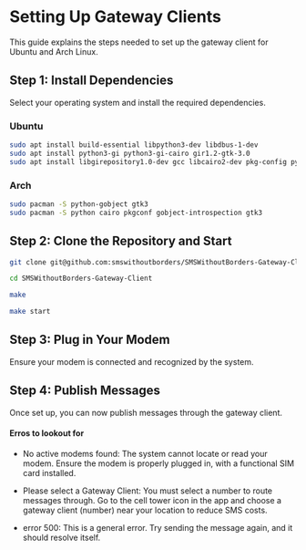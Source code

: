 # Setting Up Gateway Clients

This guide explains the steps needed to set up the gateway client for Ubuntu and Arch Linux.

## Step 1: Install Dependencies

Select your operating system and install the required dependencies.

### Ubuntu

```bash
sudo apt install build-essential libpython3-dev libdbus-1-dev
sudo apt install python3-gi python3-gi-cairo gir1.2-gtk-3.0
sudo apt install libgirepository1.0-dev gcc libcairo2-dev pkg-config python3-dev python3-venv
```

### Arch

```bash
sudo pacman -S python-gobject gtk3
sudo pacman -S python cairo pkgconf gobject-introspection gtk3
```

## Step 2: Clone the Repository and Start

```bash
git clone git@github.com:smswithoutborders/SMSWithoutBorders-Gateway-Client.git
```

```bash
cd SMSWithoutBorders-Gateway-Client
```

```bash
make
```

```bash
make start
```

## Step 3: Plug in Your Modem

Ensure your modem is connected and recognized by the system.

## Step 4: Publish Messages

Once set up, you can now publish messages through the gateway client.

#### Erros to lookout for

- No active modems found:
  The system cannot locate or read your modem. Ensure the modem is properly plugged in, with a functional SIM card installed.

- Please select a Gateway Client:
  You must select a number to route messages through. Go to the cell tower icon in the app and choose a gateway client (number) near your location to reduce SMS costs.

- error 500:
  This is a general error. Try sending the message again, and it should resolve itself.
